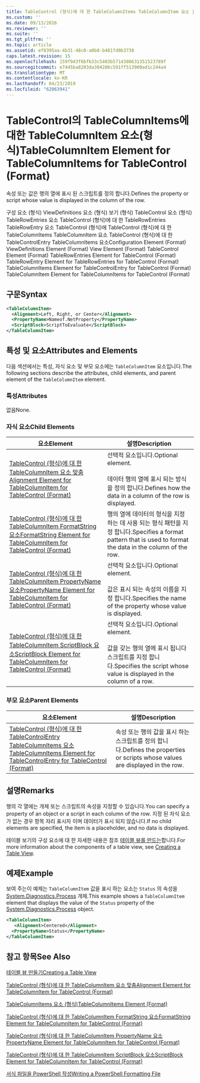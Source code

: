 ```yaml
---
title: TableControl (형식)에 대 한 TableColumnItems TableColumnItem 요소 | Microsoft Docs
ms.custom: ''
ms.date: 09/13/2016
ms.reviewer: ''
ms.suite: ''
ms.tgt_pltfrm: ''
ms.topic: article
ms.assetid: ef8395aa-4b31-48c0-a0b8-b481fd0b3738
caps.latest.revision: 15
ms.openlocfilehash: 159f943f6bfb33c5403b5714380631351523789f
ms.sourcegitcommit: e7445ba8203da304286c591ff513900ad1c244a4
ms.translationtype: MT
ms.contentlocale: ko-KR
ms.lasthandoff: 04/23/2019
ms.locfileid: "62063941"
---
```

# <a name="tablecolumnitem-element-for-tablecolumnitems-for-tablecontrol-format"></a><span data-ttu-id="c9ba9-102">TableControl의 TableColumnItems에 대한 TableColumnItem 요소(형식)</span><span class="sxs-lookup"><span data-stu-id="c9ba9-102">TableColumnItem Element for TableColumnItems for TableControl (Format)</span></span>

<span data-ttu-id="c9ba9-103">속성 또는 값은 행의 열에 표시 된 스크립트를 정의 합니다.</span><span class="sxs-lookup"><span data-stu-id="c9ba9-103">Defines the property or script whose value is displayed in the column of the row.</span></span>

<span data-ttu-id="c9ba9-104">구성 요소 (형식) ViewDefinitions 요소 (형식) 보기 (형식) TableControl 요소 (형식) TableRowEntries 요소 TableControl (형식)에 대 한 TableRowEntries TableRowEntry 요소 TableControl (형식)에 TableControl (형식)에 대 한 TableColumnItems TableColumnItem 요소 TableControl (형식)에 대 한 TableControlEntry TableColumnItems 요소</span><span class="sxs-lookup"><span data-stu-id="c9ba9-104">Configuration Element (Format) ViewDefinitions Element (Format) View Element (Format) TableControl Element (Format) TableRowEntries Element for TableControl (Format) TableRowEntry Element for TableRowEntries for TableControl (Format) TableColumnItems Element for TableControlEntry for TableControl (Format) TableColumnItem Element for TableColumnItems for TableControl (Format)</span></span>

## <a name="syntax"></a><span data-ttu-id="c9ba9-105">구문</span><span class="sxs-lookup"><span data-stu-id="c9ba9-105">Syntax</span></span>

```xml
<TableColumnItem>
  <Alignment>Left, Right, or Center</Alignment>
  <PropertyName>Nameof.NetProperty</PropertyName>
  <ScriptBlock>ScriptToEvaluate</ScriptBlock>
</TableColumnItem>
```

## <a name="attributes-and-elements"></a><span data-ttu-id="c9ba9-106">특성 및 요소</span><span class="sxs-lookup"><span data-stu-id="c9ba9-106">Attributes and Elements</span></span>

<span data-ttu-id="c9ba9-107">다음 섹션에서는 특성, 자식 요소 및 부모 요소에는 `TableColumnItem` 요소입니다.</span><span class="sxs-lookup"><span data-stu-id="c9ba9-107">The following sections describe the attributes, child elements, and parent element of the `TableColumnItem` element.</span></span>

### <a name="attributes"></a><span data-ttu-id="c9ba9-108">특성</span><span class="sxs-lookup"><span data-stu-id="c9ba9-108">Attributes</span></span>

<span data-ttu-id="c9ba9-109">없음</span><span class="sxs-lookup"><span data-stu-id="c9ba9-109">None.</span></span>

### <a name="child-elements"></a><span data-ttu-id="c9ba9-110">자식 요소</span><span class="sxs-lookup"><span data-stu-id="c9ba9-110">Child Elements</span></span>

|<span data-ttu-id="c9ba9-111">요소</span><span class="sxs-lookup"><span data-stu-id="c9ba9-111">Element</span></span>|<span data-ttu-id="c9ba9-112">설명</span><span class="sxs-lookup"><span data-stu-id="c9ba9-112">Description</span></span>|
|-------------|-----------------|
|[<span data-ttu-id="c9ba9-113">TableControl (형식)에 대 한 TableColumnItem 요소 맞춤</span><span class="sxs-lookup"><span data-stu-id="c9ba9-113">Alignment Element for TableColumnItem for TableControl (Format)</span></span>](./alignment-element-for-tablecolumnitem-for-tablecontrol-format.md)|<span data-ttu-id="c9ba9-114">선택적 요소입니다.</span><span class="sxs-lookup"><span data-stu-id="c9ba9-114">Optional element.</span></span><br /><br /> <span data-ttu-id="c9ba9-115">데이터 행의 열에 표시 되는 방식을 정의 합니다.</span><span class="sxs-lookup"><span data-stu-id="c9ba9-115">Defines how the data in a column of the row is displayed.</span></span>|
|[<span data-ttu-id="c9ba9-116">TableControl (형식)에 대 한 TableColumnItem FormatString 요소</span><span class="sxs-lookup"><span data-stu-id="c9ba9-116">FormatString Element for TableColumnItem for TableControl (Format)</span></span>](./formatstring-element-for-tablecolumnitem-for-tablecontrol-format.md)|<span data-ttu-id="c9ba9-117">행의 열에 데이터의 형식을 지정 하는 데 사용 되는 형식 패턴을 지정 합니다.</span><span class="sxs-lookup"><span data-stu-id="c9ba9-117">Specifies a format pattern that is used to format the data in the column of the row.</span></span>|
|[<span data-ttu-id="c9ba9-118">TableControl (형식)에 대 한 TableColumnItem PropertyName 요소</span><span class="sxs-lookup"><span data-stu-id="c9ba9-118">PropertyName Element for TableColumnItem for TableControl (Format)</span></span>](./propertyname-element-for-tablecolumnitem-for-tablecontrol-format.md)|<span data-ttu-id="c9ba9-119">선택적 요소입니다.</span><span class="sxs-lookup"><span data-stu-id="c9ba9-119">Optional element.</span></span><br /><br /> <span data-ttu-id="c9ba9-120">값은 표시 되는 속성의 이름을 지정 합니다.</span><span class="sxs-lookup"><span data-stu-id="c9ba9-120">Specifies the name of the property whose value is displayed.</span></span>|
|[<span data-ttu-id="c9ba9-121">TableControl (형식)에 대 한 TableColumnItem ScriptBlock 요소</span><span class="sxs-lookup"><span data-stu-id="c9ba9-121">ScriptBlock Element for TableColumnItem for TableControl (Format)</span></span>](./scriptblock-element-for-tablecolumnitem-for-tablecontrol-format.md)|<span data-ttu-id="c9ba9-122">선택적 요소입니다.</span><span class="sxs-lookup"><span data-stu-id="c9ba9-122">Optional element.</span></span><br /><br /> <span data-ttu-id="c9ba9-123">값을 갖는 행의 열에 표시 됩니다 스크립트를 지정 합니다.</span><span class="sxs-lookup"><span data-stu-id="c9ba9-123">Specifies the script whose value is displayed in the column of a row.</span></span>|

### <a name="parent-elements"></a><span data-ttu-id="c9ba9-124">부모 요소</span><span class="sxs-lookup"><span data-stu-id="c9ba9-124">Parent Elements</span></span>

|<span data-ttu-id="c9ba9-125">요소</span><span class="sxs-lookup"><span data-stu-id="c9ba9-125">Element</span></span>|<span data-ttu-id="c9ba9-126">설명</span><span class="sxs-lookup"><span data-stu-id="c9ba9-126">Description</span></span>|
|-------------|-----------------|
|[<span data-ttu-id="c9ba9-127">TableControl (형식)에 대 한 TableControlEntry TableColumnItems 요소</span><span class="sxs-lookup"><span data-stu-id="c9ba9-127">TableColumnItems Element for TableControlEntry for TableControl (Format)</span></span>](./tablecolumnitems-element-for-tablerowentry-for-tablecontrol-format.md)|<span data-ttu-id="c9ba9-128">속성 또는 행의 값을 표시 하는 스크립트를 정의 합니다.</span><span class="sxs-lookup"><span data-stu-id="c9ba9-128">Defines the properties or scripts whose values are displayed in the row.</span></span>|

## <a name="remarks"></a><span data-ttu-id="c9ba9-129">설명</span><span class="sxs-lookup"><span data-stu-id="c9ba9-129">Remarks</span></span>

<span data-ttu-id="c9ba9-130">행의 각 열에는 개체 또는 스크립트의 속성을 지정할 수 있습니다.</span><span class="sxs-lookup"><span data-stu-id="c9ba9-130">You can specify a property of an object or a script in each column of the row.</span></span> <span data-ttu-id="c9ba9-131">지정 된 자식 요소가 없는 경우 항목 자리 표시자 이며 데이터가 표시 되지 않습니다.</span><span class="sxs-lookup"><span data-stu-id="c9ba9-131">If no child elements are specified, the item is a placeholder, and no data is displayed.</span></span>

<span data-ttu-id="c9ba9-132">테이블 보기의 구성 요소에 대 한 자세한 내용은 참조 [테이블 뷰를 만드는](./creating-a-table-view.md)합니다.</span><span class="sxs-lookup"><span data-stu-id="c9ba9-132">For more information about the components of a table view, see [Creating a Table View](./creating-a-table-view.md).</span></span>

## <a name="example"></a><span data-ttu-id="c9ba9-133">예제</span><span class="sxs-lookup"><span data-stu-id="c9ba9-133">Example</span></span>

<span data-ttu-id="c9ba9-134">보여 주는이 예제는 `TableColumnItem` 값을 표시 하는 요소는 `Status` 의 속성을 [System.Diagnostics.Process](/dotnet/api/System.Diagnostics.Process) 개체.</span><span class="sxs-lookup"><span data-stu-id="c9ba9-134">This example shows a `TableColumnItem` element that displays the value of the `Status` property of the [System.Diagnostics.Process](/dotnet/api/System.Diagnostics.Process) object.</span></span>

```xml
<TableColumnItem>
   <Alignment>Centered</Alignment>
  <PropertyName>Status</PropertyName>
</TableColumnItem>

```

## <a name="see-also"></a><span data-ttu-id="c9ba9-135">참고 항목</span><span class="sxs-lookup"><span data-stu-id="c9ba9-135">See Also</span></span>

[<span data-ttu-id="c9ba9-136">테이블 뷰 만들기</span><span class="sxs-lookup"><span data-stu-id="c9ba9-136">Creating a Table View</span></span>](./creating-a-table-view.md)

[<span data-ttu-id="c9ba9-137">TableControl (형식)에 대 한 TableColumnItem 요소 맞춤</span><span class="sxs-lookup"><span data-stu-id="c9ba9-137">Alignment Element for TableColumnItem for TableControl (Format)</span></span>](./alignment-element-for-tablecolumnitem-for-tablecontrol-format.md)

[<span data-ttu-id="c9ba9-138">TableColumnItems 요소 (형식)</span><span class="sxs-lookup"><span data-stu-id="c9ba9-138">TableColumnItems Element (Format)</span></span>](./tablecolumnitems-element-for-tablerowentry-for-tablecontrol-format.md)

[<span data-ttu-id="c9ba9-139">TableControl (형식)에 대 한 TableColumnItem FormatString 요소</span><span class="sxs-lookup"><span data-stu-id="c9ba9-139">FormatString Element for TableColumnItem for TableControl (Format)</span></span>](./formatstring-element-for-tablecolumnitem-for-tablecontrol-format.md)

[<span data-ttu-id="c9ba9-140">TableControl (형식)에 대 한 TableColumnItem PropertyName 요소</span><span class="sxs-lookup"><span data-stu-id="c9ba9-140">PropertyName Element for TableColumnItem for TableControl (Format)</span></span>](./propertyname-element-for-tablecolumnitem-for-tablecontrol-format.md)

[<span data-ttu-id="c9ba9-141">TableControl (형식)에 대 한 TableColumnItem ScriptBlock 요소</span><span class="sxs-lookup"><span data-stu-id="c9ba9-141">ScriptBlock Element for TableColumnItem for TableControl (Format)</span></span>](./scriptblock-element-for-tablecolumnitem-for-tablecontrol-format.md)

[<span data-ttu-id="c9ba9-142">서식 파일을 PowerShell 작성</span><span class="sxs-lookup"><span data-stu-id="c9ba9-142">Writing a PowerShell Formatting File</span></span>](./writing-a-powershell-formatting-file.md)
